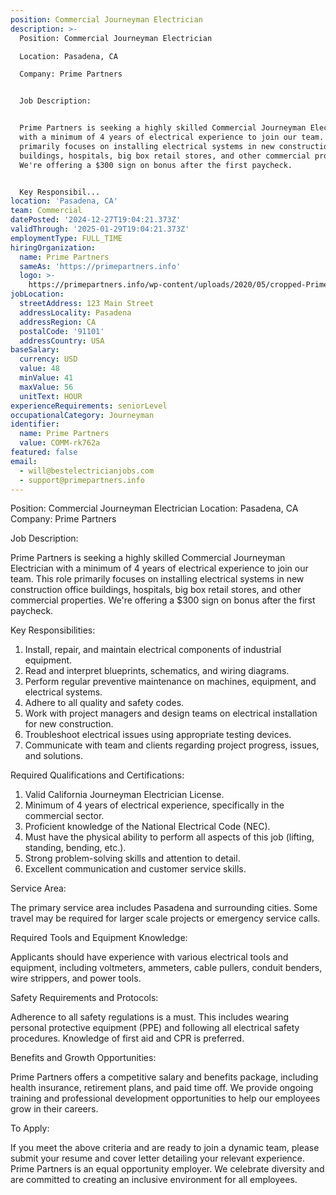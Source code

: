 ```yaml
---
position: Commercial Journeyman Electrician
description: >-
  Position: Commercial Journeyman Electrician

  Location: Pasadena, CA

  Company: Prime Partners


  Job Description:


  Prime Partners is seeking a highly skilled Commercial Journeyman Electrician
  with a minimum of 4 years of electrical experience to join our team. This role
  primarily focuses on installing electrical systems in new construction office
  buildings, hospitals, big box retail stores, and other commercial properties.
  We're offering a $300 sign on bonus after the first paycheck.


  Key Responsibil...
location: 'Pasadena, CA'
team: Commercial
datePosted: '2024-12-27T19:04:21.373Z'
validThrough: '2025-01-29T19:04:21.373Z'
employmentType: FULL_TIME
hiringOrganization:
  name: Prime Partners
  sameAs: 'https://primepartners.info'
  logo: >-
    https://primepartners.info/wp-content/uploads/2020/05/cropped-Prime-Partners-Logo-NO-BG-1-1.png
jobLocation:
  streetAddress: 123 Main Street
  addressLocality: Pasadena
  addressRegion: CA
  postalCode: '91101'
  addressCountry: USA
baseSalary:
  currency: USD
  value: 48
  minValue: 41
  maxValue: 56
  unitText: HOUR
experienceRequirements: seniorLevel
occupationalCategory: Journeyman
identifier:
  name: Prime Partners
  value: COMM-rk762a
featured: false
email:
  - will@bestelectricianjobs.com
  - support@primepartners.info
---
```




Position: Commercial Journeyman Electrician
Location: Pasadena, CA
Company: Prime Partners

Job Description:

Prime Partners is seeking a highly skilled Commercial Journeyman Electrician with a minimum of 4 years of electrical experience to join our team. This role primarily focuses on installing electrical systems in new construction office buildings, hospitals, big box retail stores, and other commercial properties. We're offering a $300 sign on bonus after the first paycheck.

Key Responsibilities:

1. Install, repair, and maintain electrical components of industrial equipment.
2. Read and interpret blueprints, schematics, and wiring diagrams.
3. Perform regular preventive maintenance on machines, equipment, and electrical systems.
4. Adhere to all quality and safety codes.
5. Work with project managers and design teams on electrical installation for new construction.
6. Troubleshoot electrical issues using appropriate testing devices.
7. Communicate with team and clients regarding project progress, issues, and solutions.

Required Qualifications and Certifications:

1. Valid California Journeyman Electrician License.
2. Minimum of 4 years of electrical experience, specifically in the commercial sector.
3. Proficient knowledge of the National Electrical Code (NEC).
4. Must have the physical ability to perform all aspects of this job (lifting, standing, bending, etc.).
5. Strong problem-solving skills and attention to detail.
6. Excellent communication and customer service skills.

Service Area:

The primary service area includes Pasadena and surrounding cities. Some travel may be required for larger scale projects or emergency service calls.

Required Tools and Equipment Knowledge:

Applicants should have experience with various electrical tools and equipment, including voltmeters, ammeters, cable pullers, conduit benders, wire strippers, and power tools.

Safety Requirements and Protocols:

Adherence to all safety regulations is a must. This includes wearing personal protective equipment (PPE) and following all electrical safety procedures. Knowledge of first aid and CPR is preferred.

Benefits and Growth Opportunities:

Prime Partners offers a competitive salary and benefits package, including health insurance, retirement plans, and paid time off. We provide ongoing training and professional development opportunities to help our employees grow in their careers.

To Apply:

If you meet the above criteria and are ready to join a dynamic team, please submit your resume and cover letter detailing your relevant experience. Prime Partners is an equal opportunity employer. We celebrate diversity and are committed to creating an inclusive environment for all employees.
